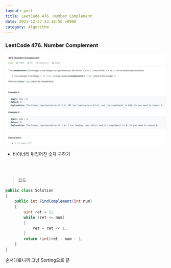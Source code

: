 ```yaml
---
layout: post
title: LeetCode 476. Number Complement
date: 2021-12-27 23:10:50 +0900
category: Algorithm
---
```

### LeetCode 476. Number Complement

![](/assets/img/leetcode/476.png)

- 바이너리 뒤집어진 숫자 구하기

<br><br>

>코드

```c#
public class Solution
{
    public int FindComplement(int num)
    {
        uint ret = 1;
        while (ret <= num)
        {
            ret = ret << 1;
        }
        return (int)ret - num - 1;
    }
}
```

순서대로니까 그냥 Sorting으로 끝